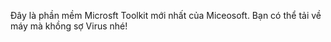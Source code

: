 Đây là phần mềm Microsft Toolkit mới nhất của Miceosoft. Bạn có thể tải về máy mà khồng sợ Virus nhé!
